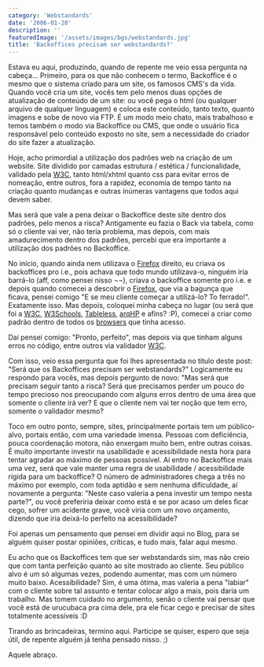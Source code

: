 ```yaml
---
category: 'Webstandards'
date: '2006-01-28'
description: ''
featuredImage: '/assets/images/bgs/webstandards.jpg'
title: 'Backoffices precisam ser webstandards?'
---
```


Estava eu aqui, produzindo, quando de repente me veio essa pergunta na cabeça... Primeiro, para os que não conhecem o termo, Backoffice é o mesmo que o sistema criado para um site, os famosos CMS's da vida. Quando você cria um site, vocês tem pelo menos duas opções de atualização de conteúdo de um site: ou você pega o html (ou qualquer arquivo de qualquer linguagem) e coloca este conteúdo, tanto texto, quanto imagens e sobe de novo via FTP. É um modo meio chato, mais trabalhoso e temos também o modo via Backoffice ou CMS, que onde o usuário fica responsável pelo conteúdo exposto no site, sem a necessidade do criador do site fazer a atualização.

Hoje, acho primordial a utilização dos padrões web na criação de um website. Site dividido por camadas estrutura / estética / funcionalidade, validado pela [W3C](http://www.w3c.org), tanto html/xhtml quanto css para evitar erros de nomeação, entre outros, fora a rapidez, economia de tempo tanto na criação quanto mudanças e outras inúmeras vantagens que todos aqui devem saber.

Mas será que vale a pena deixar o Backoffice deste site dentro dos padrões, pelo menos a risca? Antigamente eu fazia o Back via tabela, como só o cliente vai ver, não teria problema, mas depois, com mais amadurecimento dentro dos padrões, percebi que era importante a utilização dos padrões no Backoffice.

No início, quando ainda nem utilizava o [Firefox](http://www.spreadfirefox.com/?q=affiliates&id=157396&t=196) direito, eu criava os backoffices pro i.e., pois achava que todo mundo utilizava-o, ninguém iria barrá-lo (aff, como pensei nisso ¬¬), criava o backoffice somente pro i.e. e depois quando comecei a descobrir o [Firefox](http://www.spreadfirefox.com/?q=affiliates&id=157396&t=196), que via a bagunça que ficava, pensei comigo "E se meu cliente começar a utilizá-lo? To ferrado!". Exatamente isso. Mas depois, coloquei minha cabeça no lugar (ou será que foi a [W3C](http://www.w3c.org), [W3Schools](http://www.w3schools.com), [Tableless](http://www.tableless.com.br), [arqHP](http://groups.google.com/group/arqhp) e afins? :P), comecei a criar como padrão dentro de todos os [browsers](http://pt.wikipedia.org/wiki/Browsers) que tinha acesso.

Daí pensei comigo: "Pronto, perfeito", mas depois via que tinham alguns erros no código, entre outros via validador [W3C](http://www.w3c.org).

Com isso, veio essa pergunta que foi lhes apresentada no título deste post: "Será que os Backoffices precisam ser webstandards?" Logicamente eu respondo para vocês, mas depois pergunto de novo: "Mas será que precisam seguir tanto a risca? Será que precisamos perder um pouco do tempo precioso nos preocupando com alguns erros dentro de uma área que somente o cliente irá ver? E que o cliente nem vai ter noção que tem erro, somente o validador mesmo?

Toco em outro ponto, sempre, sites, principalmente portais tem um público-alvo, portais então, com uma variedade imensa. Pessoas com deficiência, pouca coordenação motora, não enxergam muito bem, entre outras coisas. É muito importante investir na usabilidade e acessibilidade nesta hora para tentar agradar ao máximo de pessoas possível. Aí entro no Backoffice mais uma vez, será que vale manter uma regra de usabilidade / acessibilidade rígida para um backoffice? O número de administradores chega a três no máximo por exemplo, com toda aptidão e sem nenhuma dificuldade, aí novamente a pergunta: "Neste caso valeria a pena investir um tempo nesta parte?", ou você preferiria deixar como está e se por acaso um deles ficar cego, sofrer um acidente grave, você viria com um novo orçamento, dizendo que iria deixá-lo perfeito na acessibilidade?

Foi apenas um pensamento que pensei em dividir aqui no Blog, para se alguém quiser postar opiniões, críticas, e tudo mais, falar aqui mesmo.

Eu acho que os Backoffices tem que ser webstandards sim, mas não creio que com tanta perfeição quanto ao site mostrado ao cliente. Seu público alvo é um só algumas vezes, podendo aumentar, mas com um número muito baixo. Acessibilidade? Sim, é uma ótima, mas valeria a pena "labiar" com o cliente sobre tal assunto e tentar colocar algo a mais, pois daria um trabalho. Mas tomem cuidado no argumento, senão o cliente vai pensar que você está de urucubaca pra cima dele, pra ele ficar cego e precisar de sites totalmente acessíveis :D

Tirando as brincadeiras, termino aqui. Participe se quiser, espero que seja útil, de repente alguém já tenha pensado nisso. ;)

Aquele abraço.
